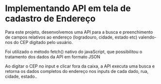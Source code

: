 <div>
  <h1>Implementando API em tela de cadastro de Endereço</h1>
  <p>Para este projeto, desenvolvemos uma API para a busca e preenchimento de campos relativos ao endereço (logradouro, cidade, estado etc) valendo-nos do CEP digitado pelo usuário.</p>
  <p>Foi utilizado o método fetch() nativo do javaScript, que possibilitou o tratamento dos dados da API em formato JSON<p>
  <p>Ao digitar o CEP no input e clicar fora da caixa, a API executa uma busca e retorna os dados completos do endereço nos inputs de cada dado, rua, cidade, estado..<p>
</div>
